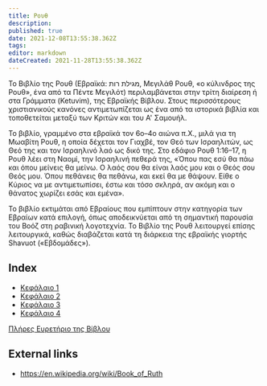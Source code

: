 ```yaml
---
title: Ρουθ
description: 
published: true
date: 2021-12-08T13:55:38.362Z
tags: 
editor: markdown
dateCreated: 2021-11-28T13:55:38.362Z
---
```


Το Βιβλίο της Ρουθ (Εβραϊκά: מגילת רות, Μεγιλάθ Ρουθ, «ο κύλινδρος της Ρουθ», ένα από τα Πέντε Μεγιλότ) περιλαμβάνεται στην τρίτη διαίρεση ή στα Γράμματα (Ketuvim), της Εβραϊκής Βίβλου. Στους περισσότερους χριστιανικούς κανόνες αντιμετωπίζεται ως ένα από τα ιστορικά βιβλία και τοποθετείται μεταξύ των Κριτών και του Α' Σαμουήλ.

Το βιβλίο, γραμμένο στα εβραϊκά τον 6ο–4ο αιώνα π.Χ., μιλά για τη Μωαβίτη Ρουθ, η οποία δέχεται τον Γιαχβέ, τον Θεό των Ισραηλιτών, ως Θεό της και τον Ισραηλινό λαό ως δικό της. Στο εδάφιο Ρουθ 1:16–17, η Ρουθ λέει στη Ναομί, την Ισραηλινή πεθερά της, «Όπου πας εσύ θα πάω και όπου μείνεις θα μείνω. Ο λαός σου θα είναι λαός μου και ο Θεός σου Θεός μου. Όπου πεθάνεις θα πεθάνω, και εκεί θα με θάψουν. Είθε ο Κύριος να με αντιμετωπίσει, έστω και τόσο σκληρά, αν ακόμη και ο θάνατος χωρίζει εσάς και εμένα». 

Το βιβλίο εκτιμάται από Εβραίους που εμπίπτουν στην κατηγορία των Εβραίων κατά επιλογή, όπως αποδεικνύεται από τη σημαντική παρουσία του Βοόζ στη ραβινική λογοτεχνία. Το Βιβλίο της Ρουθ λειτουργεί επίσης λειτουργικά, καθώς διαβάζεται κατά τη διάρκεια της εβραϊκής γιορτής Shavuot («Εβδομάδες»).

## Index

- [Κεφάλαιο 1](/el/Bible/Ruth/1)
- [Κεφάλαιο 2](/el/Bible/Ruth/2)
- [Κεφάλαιο 3](/el/Bible/Ruth/3)
- [Κεφάλαιο 4](/el/Bible/Ruth/4)



[Πλήρες Ευρετήριο της Βίβλου](/el/index/bible)


## External links

- https://en.wikipedia.org/wiki/Book_of_Ruth